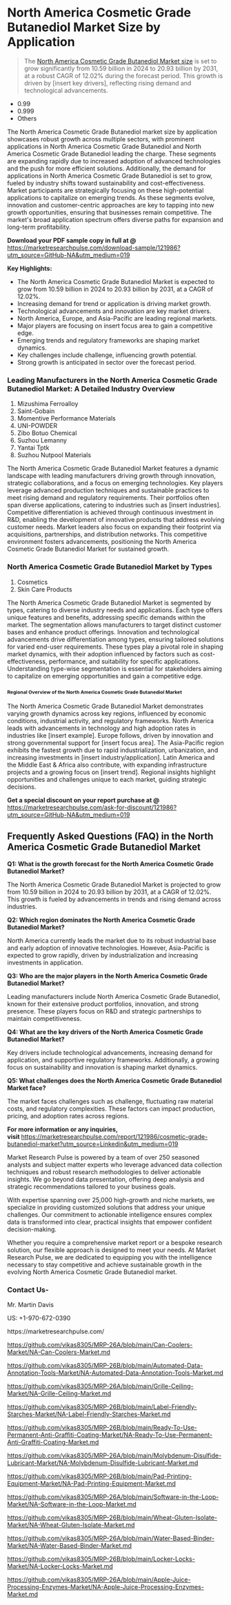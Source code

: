 
<h1>North America Cosmetic Grade Butanediol Market&nbsp;Size by Application</h1><blockquote><p>The <a href="https://marketresearchpulse.com/download-sample/121986?utm_source=GitHub-NA&amp;utm_medium=019">North America Cosmetic Grade Butanediol Market size</a> is set to grow significantly from 10.59 billion in 2024 to 20.93 billion by 2031, at a robust CAGR of 12.02% during the forecast period. This growth is driven by [insert key drivers], reflecting rising demand and technological advancements.</p></blockquote><ul><li>0.99<li> 0.999<li> Others</li></ul><p>The North America Cosmetic Grade Butanediol market size by application showcases robust growth across multiple sectors, with prominent applications in North America Cosmetic Grade Butanediol and North America Cosmetic Grade Butanediol leading the charge. These segments are expanding rapidly due to increased adoption of advanced technologies and the push for more efficient solutions. Additionally, the demand for applications in North America Cosmetic Grade Butanediol is set to grow, fueled by industry shifts toward sustainability and cost-effectiveness. Market participants are strategically focusing on these high-potential applications to capitalize on emerging trends. As these segments evolve, innovation and customer-centric approaches are key to tapping into new growth opportunities, ensuring that businesses remain competitive. The market's broad application spectrum offers diverse paths for expansion and long-term profitability.</p><p><strong>Download your PDF sample copy in full at @ </strong><a href="https://marketresearchpulse.com/download-sample/121986?utm_source=GitHub-NA&amp;utm_medium=019">https://marketresearchpulse.com/download-sample/121986?utm_source=GitHub-NA&amp;utm_medium=019</a></p><p><strong>Key Highlights: </strong></p><ul><li>The North America Cosmetic Grade Butanediol Market is expected to grow from 10.59 billion in 2024 to 20.93 billion by 2031, at a CAGR of 12.02%.</li><li>Increasing demand for trend or application is driving market growth.</li><li>Technological advancements and innovation are key market drivers.</li><li>North America, Europe, and Asia-Pacific are leading regional markets.</li><li>Major players are focusing on insert focus area to gain a competitive edge.</li><li>Emerging trends and regulatory frameworks are shaping market dynamics.</li><li>Key challenges include challenge, influencing growth potential.</li><li>Strong growth is anticipated in sector over the forecast period.</li></ul><h3>Leading Manufacturers in the North America Cosmetic Grade Butanediol Market: A Detailed Industry Overview</h3><ol><li>Mizushima Ferroalloy</li><li>Saint-Gobain</li><li>Momentive Performance Materials</li><li>UNI-POWDER</li><li>Zibo Botuo Chemical</li><li>Suzhou Lemanny</li><li>Yantai Tptk</li><li>Suzhou Nutpool Materials</li></ol><div class="flex max-w-full flex-col flex-grow"><div class="min-h-8 text-message flex w-full flex-col items-end gap-2 whitespace-normal break-words [.text-message+&amp;]:mt-5" dir="auto" data-message-author-role="assistant" data-message-id="fd8432e4-4910-450d-b182-61b7bfb0a01f" data-message-model-slug="gpt-4o"><div class="flex w-full flex-col gap-1 empty:hidden first:pt-[3px]"><div class="markdown prose w-full break-words dark:prose-invert light"><p>The North America Cosmetic Grade Butanediol Market features a dynamic landscape with leading manufacturers driving growth through innovation, strategic collaborations, and a focus on emerging technologies. Key players leverage advanced production techniques and sustainable practices to meet rising demand and regulatory requirements. Their portfolios often span diverse applications, catering to industries such as [insert industries]. Competitive differentiation is achieved through continuous investment in R&amp;D, enabling the development of innovative products that address evolving customer needs. Market leaders also focus on expanding their footprint via acquisitions, partnerships, and distribution networks. This competitive environment fosters advancements, positioning the North America Cosmetic Grade Butanediol Market for sustained growth.</p></div></div></div></div><h3>North America Cosmetic Grade Butanediol Market by Types</h3><ol><li>Cosmetics<li> Skin Care Products</li></ol><div class="flex max-w-full flex-col flex-grow"><div class="min-h-8 text-message flex w-full flex-col items-end gap-2 whitespace-normal break-words [.text-message+&amp;]:mt-5" dir="auto" data-message-author-role="assistant" data-message-id="084470be-0bb7-4664-bddf-5156b4f41249" data-message-model-slug="gpt-4o-mini"><div class="flex w-full flex-col gap-1 empty:hidden first:pt-[3px]"><div class="markdown prose w-full break-words dark:prose-invert light"><p>The North America Cosmetic Grade Butanediol Market is segmented by types, catering to diverse industry needs and applications. Each type offers unique features and benefits, addressing specific demands within the market. The segmentation allows manufacturers to target distinct customer bases and enhance product offerings. Innovation and technological advancements drive differentiation among types, ensuring tailored solutions for varied end-user requirements. These types play a pivotal role in shaping market dynamics, with their adoption influenced by factors such as cost-effectiveness, performance, and suitability for specific applications. Understanding type-wise segmentation is essential for stakeholders aiming to capitalize on emerging opportunities and gain a competitive edge.</p></div></div></div></div><h3><span style="font-size: 11px;">Regional Overview of the North America Cosmetic Grade Butanediol Market</span></h3><div class="flex max-w-full flex-col flex-grow"><div class="min-h-8 text-message flex w-full flex-col items-end gap-2 whitespace-normal break-words [.text-message+&amp;]:mt-5" dir="auto" data-message-author-role="assistant" data-message-id="e9038762-ce64-4e30-91c9-9bd413514231" data-message-model-slug="gpt-4o-mini"><div class="flex w-full flex-col gap-1 empty:hidden first:pt-[3px]"><div class="markdown prose w-full break-words dark:prose-invert light"><p>The North America Cosmetic Grade Butanediol Market demonstrates varying growth dynamics across key regions, influenced by economic conditions, industrial activity, and regulatory frameworks. North America leads with advancements in technology and high adoption rates in industries like [insert example]. Europe follows, driven by innovation and strong governmental support for [insert focus area]. The Asia-Pacific region exhibits the fastest growth due to rapid industrialization, urbanization, and increasing investments in [insert industry/application]. Latin America and the Middle East &amp; Africa also contribute, with expanding infrastructure projects and a growing focus on [insert trend]. Regional insights highlight opportunities and challenges unique to each market, guiding strategic decisions.</p></div></div></div></div><p><strong>Get a special discount on your report purchase at @ </strong><a href="https://marketresearchpulse.com/ask-for-discount/121986?utm_source=GitHub-NA&amp;utm_medium=019">https://marketresearchpulse.com/ask-for-discount/121986?utm_source=GitHub-NA&amp;utm_medium=019</a></p><h2>Frequently Asked Questions (FAQ) in the North America Cosmetic Grade Butanediol Market</h2><p><strong>Q1: What is the growth forecast for the North America Cosmetic Grade Butanediol Market?</strong></p><p>The North America Cosmetic Grade Butanediol Market is projected to grow from 10.59 billion in 2024 to 20.93 billion by 2031, at a CAGR of 12.02%. This growth is fueled by advancements in trends and rising demand across industries.</p><p><strong>Q2: Which region dominates the North America Cosmetic Grade Butanediol Market?</strong></p><p>North America currently leads the market due to its robust industrial base and early adoption of innovative technologies. However, Asia-Pacific is expected to grow rapidly, driven by industrialization and increasing investments in application.</p><p><strong>Q3: Who are the major players in the North America Cosmetic Grade Butanediol Market?</strong></p><p>Leading manufacturers include North America Cosmetic Grade Butanediol, known for their extensive product portfolios, innovation, and strong presence. These players focus on R&amp;D and strategic partnerships to maintain competitiveness.</p><p><strong>Q4: What are the key drivers of the North America Cosmetic Grade Butanediol Market?</strong></p><p>Key drivers include technological advancements, increasing demand for application, and supportive regulatory frameworks. Additionally, a growing focus on sustainability and innovation is shaping market dynamics.</p><p><strong>Q5: What challenges does the North America Cosmetic Grade Butanediol Market face?</strong></p><p>The market faces challenges such as challenge, fluctuating raw material costs, and regulatory complexities. These factors can impact production, pricing, and adoption rates across regions.</p><p><strong>For more information or any inquiries, visit&nbsp;</strong><a href="https://marketresearchpulse.com/report/121986/cosmetic-grade-butanediol-market?utm_source=Linkedin&utm_medium=019">https://marketresearchpulse.com/report/121986/cosmetic-grade-butanediol-market?utm_source=Linkedin&utm_medium=019</a></p><p>Market Research Pulse is powered by a team of over 250 seasoned analysts and subject matter experts who leverage advanced data collection techniques and robust research methodologies to deliver actionable insights. We go beyond data presentation, offering deep analysis and strategic recommendations tailored to your business goals.</p><p>With expertise spanning over 25,000 high-growth and niche markets, we specialize in providing customized solutions that address your unique challenges. Our commitment to actionable intelligence ensures complex data is transformed into clear, practical insights that empower confident decision-making.</p><p>Whether you require a comprehensive market report or a bespoke research solution, our flexible approach is designed to meet your needs. At Market Research Pulse, we are dedicated to equipping you with the intelligence necessary to stay competitive and achieve sustainable growth in the evolving North America Cosmetic Grade Butanediol market.</p><h3><strong>Contact Us-</strong></h3><p>Mr. Martin Davis</p><p>US: +1-970-672-0390</p><p>https://marketresearchpulse.com/</p><p><a href="https://github.com/vikas8305/MRP-26A/blob/main/Can-Coolers-Market/NA-Can-Coolers-Market.md">https://github.com/vikas8305/MRP-26A/blob/main/Can-Coolers-Market/NA-Can-Coolers-Market.md</a></p><p><a href="https://github.com/vikas8305/MRP-26B/blob/main/Automated-Data-Annotation-Tools-Market/NA-Automated-Data-Annotation-Tools-Market.md">https://github.com/vikas8305/MRP-26B/blob/main/Automated-Data-Annotation-Tools-Market/NA-Automated-Data-Annotation-Tools-Market.md</a></p><p><a href="https://github.com/vikas8305/MRP-26A/blob/main/Grille-Ceiling-Market/NA-Grille-Ceiling-Market.md">https://github.com/vikas8305/MRP-26A/blob/main/Grille-Ceiling-Market/NA-Grille-Ceiling-Market.md</a></p><p><a href="https://github.com/vikas8305/MRP-26B/blob/main/Label-Friendly-Starches-Market/NA-Label-Friendly-Starches-Market.md">https://github.com/vikas8305/MRP-26B/blob/main/Label-Friendly-Starches-Market/NA-Label-Friendly-Starches-Market.md</a></p><p><a href="https://github.com/vikas8305/MRP-26B/blob/main/Ready-To-Use-Permanent-Anti-Graffiti-Coating-Market/NA-Ready-To-Use-Permanent-Anti-Graffiti-Coating-Market.md">https://github.com/vikas8305/MRP-26B/blob/main/Ready-To-Use-Permanent-Anti-Graffiti-Coating-Market/NA-Ready-To-Use-Permanent-Anti-Graffiti-Coating-Market.md</a></p><p><a href="https://github.com/vikas8305/MRP-26A/blob/main/Molybdenum-Disulfide-Lubricant-Market/NA-Molybdenum-Disulfide-Lubricant-Market.md">https://github.com/vikas8305/MRP-26A/blob/main/Molybdenum-Disulfide-Lubricant-Market/NA-Molybdenum-Disulfide-Lubricant-Market.md</a></p><p><a href="https://github.com/vikas8305/MRP-26B/blob/main/Pad-Printing-Equipment-Market/NA-Pad-Printing-Equipment-Market.md">https://github.com/vikas8305/MRP-26B/blob/main/Pad-Printing-Equipment-Market/NA-Pad-Printing-Equipment-Market.md</a></p><p><a href="https://github.com/vikas8305/MRP-26A/blob/main/Software-in-the-Loop-Market/NA-Software-in-the-Loop-Market.md">https://github.com/vikas8305/MRP-26A/blob/main/Software-in-the-Loop-Market/NA-Software-in-the-Loop-Market.md</a></p><p><a href="https://github.com/vikas8305/MRP-26B/blob/main/Wheat-Gluten-Isolate-Market/NA-Wheat-Gluten-Isolate-Market.md">https://github.com/vikas8305/MRP-26B/blob/main/Wheat-Gluten-Isolate-Market/NA-Wheat-Gluten-Isolate-Market.md</a></p><p><a href="https://github.com/vikas8305/MRP-26A/blob/main/Water-Based-Binder-Market/NA-Water-Based-Binder-Market.md">https://github.com/vikas8305/MRP-26A/blob/main/Water-Based-Binder-Market/NA-Water-Based-Binder-Market.md</a></p><p><a href="https://github.com/vikas8305/MRP-26B/blob/main/Locker-Locks-Market/NA-Locker-Locks-Market.md">https://github.com/vikas8305/MRP-26B/blob/main/Locker-Locks-Market/NA-Locker-Locks-Market.md</a></p><p><a href="https://github.com/vikas8305/MRP-26A/blob/main/Apple-Juice-Processing-Enzymes-Market/NA-Apple-Juice-Processing-Enzymes-Market.md">https://github.com/vikas8305/MRP-26A/blob/main/Apple-Juice-Processing-Enzymes-Market/NA-Apple-Juice-Processing-Enzymes-Market.md</a></p>
